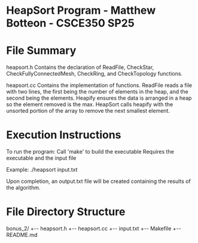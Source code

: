 # HeapSort Program - Matthew Botteon - CSCE350 SP25

# File Summary
heapsort.h
  Contains the declaration of ReadFile, CheckStar, CheckFullyConnectedMesh, CheckRing, and CheckTopology functions.

heapsort.cc
  Contains the implementation of functions. ReadFile reads a file with two lines, the first being the number of elements in the heap, and the second being the elements. Heapify ensures the data is arranged in a heap so the element removed is the max. HeapSort calls heapify with the unsorted portion of the array to remove the next smallest element.

# Execution Instructions
To run the program:
  Call 'make' to build the executable
  Requires the executable and the input file

   Example:
  ./heapsort input.txt
  
Upon completion, an output.txt file will be created containing the results of the algorithm.

# File Directory Structure

bonus_2/
+-- heapsort.h
+-- heapsort.cc
+-- input.txt
+-- Makefile
+-- README.md
